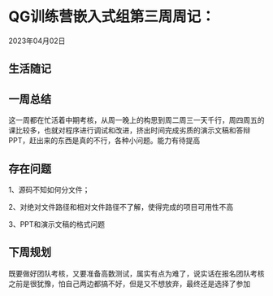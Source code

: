 # QG训练营嵌入式组第三周周记：
2023年04月02日

## 生活随记



## 一周总结

这一周都在忙活着中期考核，从周一晚上的构思到周二周三一天千行，周四周五的课比较多，也就对程序进行调试和改进，挤出时间完成劣质的演示文稿和答辩PPT，赶出来的东西是真的不行，各种小问题。能力有待提高

## 存在问题

1、源码不知如何分文件；

2、对绝对文件路径和相对文件路径不了解，使得完成的项目可用性不高

3、PPT和演示文稿的格式问题

## 下周规划

既要做好团队考核，又要准备高数测试，属实有点为难了，说实话在报名团队考核之前是很犹豫，怕自己两边都搞不好，但是又不想放弃，最终还是选择了参加
